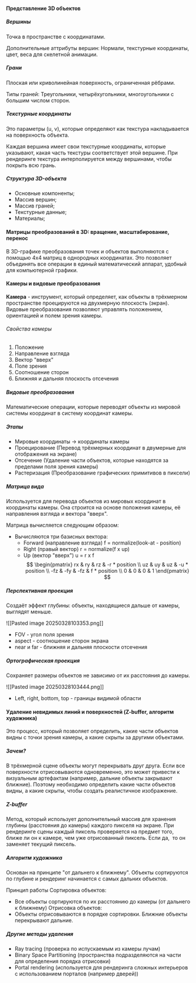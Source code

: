 #### Представление 3D объектов

##### Вершины
Точка в пространстве с координатами.

Дополнительные аттрибуты вершин:
	Нормали, текстурные координаты, цвет, веса для скелетной анимации.
##### Грани
Плоская или криволинейная поверхность, ограниченная рёбрами.

Типы граней:
	Треугольники, четырёхугольники, многоугольники с большим числом сторон.
##### Текстурные координаты
Это параметры (u, v), которые определяют как текстура накладывается на поверхность объекта.

Каждая вершина имеет свои текстурные координаты, которые указывают, какая часть текстуры соответствует этой вершине.
При рендеринге текстура интерполируется между вершинами, чтобы покрыть всю грань.
##### Структура 3D-объекта
- Основные компоненты;
- Массив вершин;
- Массив граней;
- Текстурные данные;
- Материалы;

#### Матрицы преобразований в 3D: вращение, масштабирование, перенос
В 3D-графике преобразования точек и объектов выполняются с помощью 4x4 матриц в однородных координатах. Это позволяет объединять все операции в единый математический аппарат, удобный для компьютерной графики.

#### Камеры и видовые преобразования
**Камера** - инструмент, который определяет, как объекты в трёхмерном пространстве проецируются на двухмерную плоскость (экран). Видовые преобразования позволяют управлять положением, ориентацией и полем зрения камеры.
###### Свойства камеры
1. Положение
2. Направление взгляда
3. Вектор "вверх"
4. Поле зрения
5. Соотношение сторон
6. Ближняя и дальняя плоскость отсечения
##### Видовые преобразования
Математические операции, которые переводят объекты из мировой системы координат в систему координат камеры.
##### Этапы
- Мировые координаты -> координаты камеры
- Проецирование (Перевод трёхмерных координат в двумерные для отображения на экране)
- Отсечение (Удаление части объектов, которые находятся за пределами поля зрения камеры)
- Растеризация (Преобразование графических примитивов в пиксели)
##### Матрица вида
Используется для перевода объектов из мировых координат в координаты камеры. Она строится на основе положения камеры, её направления взгляда и вектора "вверх".

Матрица вычисляется следующим образом:
- Вычисляются три базисных вектора:
	- Forward (направление взгляда) f = normalize(look-at - position)
	- Right (правый вектор) r = normalize(f x up)
	- Up (вектор "вверх") u = r x f
$$
\begin{pmatrix}
rx & ry & rz & -r * position \\
uz & uy & uz & -u * position \\
-fz & -fy & -fz & f * position \\
0 & 0 & 0 & 1
\end{pmatrix}
$$
##### Перспективная проекция
Создаёт эффект глубины: объекты, находящиеся дальше от камеры, выглядят меньше.

![[Pasted image 20250328103353.png]]

- FOV - угол поля зрения
- aspect - соотношение сторон экрана
- near и far - ближняя и дальняя плоскости отсечения
##### Ортографическая проекция
Сохраняет размеры объектов не зависимо от их расстояния до камеры.

![[Pasted image 20250328103444.png]]

- Left, right, bottom, top - границы видимой области

#### Удаление невидимых линий и поверхностей (Z-buffer, алгоритм художника)
Это процесс, который позволяет определить, какие части объектов видны с точки зрения камеры, а какие скрыты за другими объектами.
##### Зачем?
В трёхмерной сцене объекты могут перекрывать друг друга. Если все поверхности отрисовываются одновременно, это может привести к визуальным артефактам (например, дальние объекты закрывают ближние). Поэтому необходимо определить какие части объектов видны, а какие скрыты, чтобы создать реалистичное изображение.
##### Z-buffer
Метод, который использует дополнительный массив для хранения глубины (расстояния до камеры) каждого пикселя на экране. При рендеринге сцены каждый пиксель проверяется на предмет того, ближе ли он к камере, чем уже отрисованный пиксель. Если да,  то он заменяет текущий пиксель.
##### Алгоритм художника
Основан на принципе "от дальнего к ближнему". Объекты сортируются по глубине и рендеринг начинается с самых дальних объектов.

Принцип работы
Сортировка объектов:
- Все объекты сортируются по их расстоянию до камеры (от дальнего к ближнему)
Отрисовка объектов:
- Объекты отрисовываются в порядке сортировки. Ближние объекты перекрывают дальние.
##### Другие методы удаления
- Ray tracing (проверка по испускаемым из камеры лучам)
- Binary Space Partitioning (пространства подразделяются на части для определения порядка отрисовки)
- Portal rendering (используется для рендеринга сложных интерьеров с использованием порталов (например дверей))